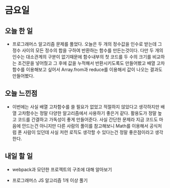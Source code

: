 # 금요일

## 오늘 한 일
- 프로그래머스 알고리즘 문제를 풀었다. 오늘은 두 개의 정수값을 인수로 받는데 그 정수 사이의 모든 정수의 합을 구하여 반환하는 함수를 만든는것이다. 다만 두 개의 인수는 대소관계의 구분이 없기때문에 함수내부의 첫 코드를 두 수의 크기를 비교하는 조건문을 넣어줬고 그 후에 값을 누적해서 반환시키도록도 만들어봤고 배열 고차함수를 이용해보고 싶어서 Array.from과 reduce를 이용해서 값이 나오는 결과도 만들어봤다.

## 오늘 느낀점
- 이번에는 사실 배열 고차함수를 쓸 필요가 없었고 적절하지 않았다고 생각하지만 배열 고차함수는 정말 다양한 알고리즘에서 사용하기 좋은거 같다. 활용도가 정말 높고 코드를 간결하고 가독성이 좋게 만들어준다. 사실 간단한 문제라 지금 코드도 마음에 안드는건 아니지만 다른 사람의 풀이를 참고해보니 Math를 이용해서 공식처럼 푼 사람이 있던데 사실 저런 로직도 생각할 수 있다는건 정말 좋은점이라고 생각한다.

## 내일 할 일
- webpack과 모던한 프로젝트의 구조에 대해 알아보기

- 프로그래머스 JS 알고리즘 1개 이상 풀기